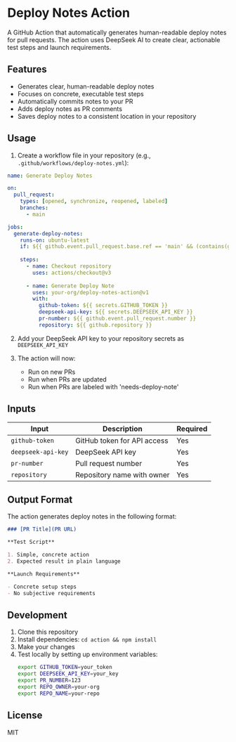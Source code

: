 # Deploy Notes Action

A GitHub Action that automatically generates human-readable deploy notes for pull requests. The action uses DeepSeek AI to create clear, actionable test steps and launch requirements.

## Features

- Generates clear, human-readable deploy notes
- Focuses on concrete, executable test steps
- Automatically commits notes to your PR
- Adds deploy notes as PR comments
- Saves deploy notes to a consistent location in your repository

## Usage

1. Create a workflow file in your repository (e.g., `.github/workflows/deploy-notes.yml`):

```yaml
name: Generate Deploy Notes

on:
  pull_request:
    types: [opened, synchronize, reopened, labeled]
    branches:
      - main

jobs:
  generate-deploy-notes:
    runs-on: ubuntu-latest
    if: ${{ github.event.pull_request.base.ref == 'main' && (contains(github.event.pull_request.labels.*.name, 'needs-deploy-note') || github.event.action == 'opened') }}
    
    steps:
      - name: Checkout repository
        uses: actions/checkout@v3
        
      - name: Generate Deploy Note
        uses: your-org/deploy-notes-action@v1
        with:
          github-token: ${{ secrets.GITHUB_TOKEN }}
          deepseek-api-key: ${{ secrets.DEEPSEEK_API_KEY }}
          pr-number: ${{ github.event.pull_request.number }}
          repository: ${{ github.repository }}
```

2. Add your DeepSeek API key to your repository secrets as `DEEPSEEK_API_KEY`

3. The action will now:
   - Run on new PRs
   - Run when PRs are updated
   - Run when PRs are labeled with 'needs-deploy-note'

## Inputs

| Input | Description | Required |
|-------|-------------|----------|
| `github-token` | GitHub token for API access | Yes |
| `deepseek-api-key` | DeepSeek API key | Yes |
| `pr-number` | Pull request number | Yes |
| `repository` | Repository name with owner | Yes |

## Output Format

The action generates deploy notes in the following format:

```markdown
### [PR Title](PR URL)

**Test Script**

1. Simple, concrete action
2. Expected result in plain language

**Launch Requirements**

- Concrete setup steps
- No subjective requirements
```

## Development

1. Clone this repository
2. Install dependencies: `cd action && npm install`
3. Make your changes
4. Test locally by setting up environment variables:
   ```bash
   export GITHUB_TOKEN=your_token
   export DEEPSEEK_API_KEY=your_key
   export PR_NUMBER=123
   export REPO_OWNER=your-org
   export REPO_NAME=your-repo
   ```

## License

MIT

